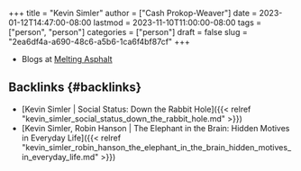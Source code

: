 +++
title = "Kevin Simler"
author = ["Cash Prokop-Weaver"]
date = 2023-01-12T14:47:00-08:00
lastmod = 2023-11-10T11:00:00-08:00
tags = ["person", "person"]
categories = ["person"]
draft = false
slug = "2ea6df4a-a690-48c6-a5b6-1ca6f4bf87cf"
+++

-   Blogs at [Melting Asphalt](https://meltingasphalt.com/)


## Backlinks {#backlinks}

-   [Kevin Simler | Social Status: Down the Rabbit Hole]({{< relref "kevin_simler_social_status_down_the_rabbit_hole.md" >}})
-   [Kevin Simler, Robin Hanson | The Elephant in the Brain: Hidden Motives in Everyday Life]({{< relref "kevin_simler_robin_hanson_the_elephant_in_the_brain_hidden_motives_in_everyday_life.md" >}})
